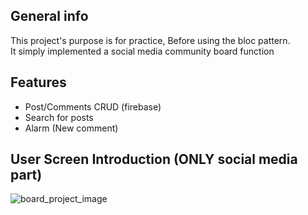 ## General info
This project's purpose is for practice, Before using the bloc pattern.  
It simply implemented a social media community board function

## Features
  * Post/Comments CRUD (firebase)
  * Search for posts
  * Alarm (New comment)

## User Screen Introduction (ONLY social media part)
![board_project_image](https://github.com/user-attachments/assets/011ec09f-3340-40ea-9ce7-9f716039ad68)
